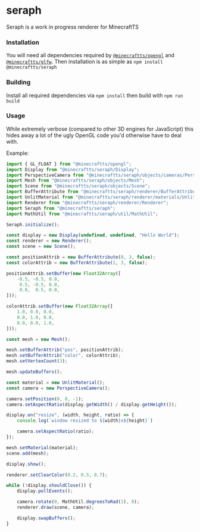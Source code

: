 # seraph

Seraph is a work in progress renderer for MinecraftTS

### Installation

You will need all dependencies required by [`@minecraftts/opengl`](https://github.com/minecraftts/opengl) and [`@minecraftts/glfw`](https://github.com/minecraftts/glfw). Then installation is as simple as `npm install @minecraftts/seraph`

### Building

Install all required dependencies via `npm install` then build with `npm run build`

### Usage

While extremely verbose (compared to other 3D engines for JavaScript) this hides away a lot of the ugly OpenGL code you'd otherwise have to deal with.

Example:

```ts
import { GL_FLOAT } from "@minecraftts/opengl";
import Display from "@minecraftts/seraph/Display";
import PerspectiveCamera from "@minecraftts/seraph/objects/cameras/PerspectiveCamera";
import Mesh from "@minecraftts/seraph/objects/Mesh";
import Scene from "@minecraftts/seraph/objects/Scene";
import BufferAttribute from "@minecraftts/seraph/renderer/BufferAttribute";
import UnlitMaterial from "@minecraftts/seraph/renderer/materials/UnlitMaterial";
import Renderer from "@minecraftts/seraph/renderer/Renderer";
import Seraph from "@minecraftts/seraph";
import MathUtil from "@minecraftts/seraph/util/MathUtil";

Seraph.initialize();

const display = new Display(undefined, undefined, "Hello World");
const renderer = new Renderer();
const scene = new Scene();

const positionAttrib = new BufferAttribute(0, 3, false);
const colorAttrib = new BufferAttribute(1, 3, false);

positionAttrib.setBuffer(new Float32Array([
    -0.5, -0.5, 0.0,
     0.5, -0.5, 0.0,
     0.0,  0.5, 0.0,
]));

colorAttrib.setBuffer(new Float32Array([
    1.0, 0.0, 0.0,
    0.0, 1.0, 0.0,
    0.0, 0.0, 1.0,
]));

const mesh = new Mesh();

mesh.setBufferAttrib("pos", positionAttrib);
mesh.setBufferAttrib("color", colorAttrib);
mesh.setVertexCount(3);

mesh.updateBuffers();

const material = new UnlitMaterial();
const camera = new PerspectiveCamera();

camera.setPosition(0, 0, -1);
camera.setAspectRatio(display.getWidth() / display.getHeight());

display.on("resize", (width, height, ratio) => {
    console.log(`window resized to ${width}x${height}`)

    camera.setAspectRatio(ratio);
});

mesh.setMaterial(material);
scene.add(mesh);

display.show();

renderer.setClearColor(0.2, 0.3, 0.7);

while (!display.shouldClose()) {
    display.pollEvents();

    camera.rotate(0, MathUtil.degreesToRad(1), 0);
    renderer.draw(scene, camera);

    display.swapBuffers();
}
```